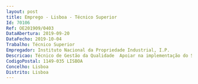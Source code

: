 ```yaml
--- 
layout: post
title: Emprego - Lisboa - Técnico Superior
Id: 70106
Ref: OE201909/0403
DataAbertura: 2019-09-20
DataFecho: 2019-10-04
Trabalho: Técnico Superior
Empregador: Instituto Nacional da Propriedade Industrial, I.P.
Descricao: Técnico de Gestão da Qualidade  Apoiar na implementação do Sistema de Gestão da Qualidade, tanto a nível técnico, através do enquadramento jurídico dos processos e da elaboração de pareceres, como a nível operacional, através do esclarecimento de dúvidas a todos os colaboradores que o solicitarem. Garantir a coordenação das atividades no âmbito da gestão de processos e dos instrumentos da qualidade com vista à inovação e à melhoria contínua da qualidade dos serviços  Assegurar a implementação regular de auditorias de qualidade, dos mecanismos de audição de clientes internos e externos e a gestão da carta da qualidade  Controlar a documentação referente ao Sistema de Gestão da Qualidade, atualizando a e mantendo os registos históricos necessários  Garantir a divulgação da documentação relativa ao Sistema de Gestão da Qualidade, atualizando os repositórios de informação do SGQ  Participar no agendamento e preparação das reuniões da Comissão de Gestão e Aperfeiçoamento de Processos, preparando a documentação necessária, assegurando a organização logística e elaborando, na sequência da reunião, as respetivas sínteses conclusões  Preparar a resposta às reclamações e sugestões fora do âmbito do Livro Amarelo do INPI, analisando as situações, contactando os colaboradores responsáveis pelo assunto em causa para procurar soluções, propondo melhorias que evitem reclamações reincidentes  Coordenar a definição do Programa de Auditoria Interna, propondo prazos e equipas, atualizando o, podendo participar nas Auditorias  Recolher os Indicadores de Atividade e de Qualidade fornecidos pelas unidades orgânicas, compilando os num documento global  Elaborar memorandos, pareceres, mapas estatísticos ou preparar outro tipo de documentação a pedido do Conselho Diretivo.
CodigoPostal: 1149-035 LISBOA
Concelho: Lisboa
Distrito: Lisboa
--- 
```

